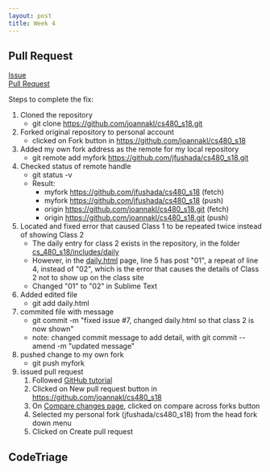 ```yaml
---
layout: post
title: Week 4
---
```


Pull Request
------------

[Issue](https://github.com/joannakl/cs480_s18/issues/7)  
[Pull Request](https://github.com/joannakl/cs480_s18/pull/52)  

Steps to complete the fix:  
1. Cloned the repository  
	* git clone <https://github.com/joannakl/cs480_s18.git>  
2. Forked original repository to personal account
	* clicked on Fork button in <https://github.com/joannakl/cs480_s18>
3. Added my own fork address as the remote for my local repository
	* git remote add myfork <https://github.com/jfushada/cs480_s18.git>
4. Checked status of remote handle
	* git status -v
	* Result:
		* myfork  <https://github.com/jfushada/cs480_s18> (fetch)
		* myfork  <https://github.com/jfushada/cs480_s18> (push)
		* origin  <https://github.com/joannakl/cs480_s18.git> (fetch)
		* origin  <https://github.com/joannakl/cs480_s18.git> (push)
5. Located and fixed error that caused Class 1 to be repeated twice instead of showing Class 2
	* The daily entry for class 2 exists in the repository, in the folder [cs_480_s18/includes/daily](https://github.com/joannakl/cs480_s18/blob/gh-pages/_includes/daily/02.markdown)
	* However, in the [daily.html](https://github.com/joannakl/cs480_s18/blob/gh-pages/daily.html) page, line 5 has post "01", a repeat of line 4, instead of "02", which is the error that causes the details of Class 2 not to show up on the class site
	* Changed "01" to "02" in Sublime Text
6. Added edited file
	* git add daily.html
7. commited file with message
	* git commit -m "fixed issue #7, changed daily.html so that class 2 is now shown"
	* note: changed commit message to add detail, with git commit --amend -m "updated message"
8. pushed change to my own fork
	* git push myfork
9. issued pull request
	1. Followed [GitHub tutorial](https://help.github.com/articles/creating-a-pull-request-from-a-fork/)
	2. Clicked on New pull request button in <https://github.com/joannakl/cs480_s18>
	3. On [Compare changes page](https://github.com/joannakl/cs480_s18/compare), clicked on compare across forks button
	4. Selected my personal fork (jfushada/cs480_s18) from the head fork down menu	
	5. Clicked on Create pull request  

CodeTriage
----------

